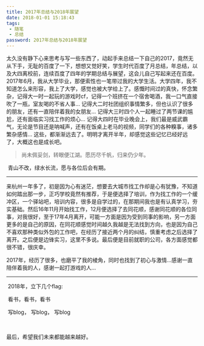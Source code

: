 ```yaml
---
title: 2017年总结与2018年展望
date: 2018-01-01 15:18:43
tags:
 - 随笔
 - 总结
password: 2017年总结与2018年展望
---
```


​	太久没有静下心来思考与写一些东西了，动起手来总结一下自己的2017，竟然无从下手，无耻的百度了一下，想想又觉好笑，学生时代百度了月总结，年总结，以及大四离校前，连续百度了四年的学期总结与展望，这会儿自己写起来还在百度。2017年6月，我从大学毕业，那便索性也一笔带过我的大学生活。大学四年，我不知道怎么来形容，我上了大学，感觉也被大学给上了。感慨时间过的真快，怀念繁杂，记得大一时一起玩的游戏时cf，记得一个班挤在一个宿舍喝酒，我一口气直接吹了一瓶，室友喝的不省人事... 记得大二时社团组织事情繁多，但也认识了很多的朋友，还有一直陪伴着我的女朋友... 记得大三时四个人一起睡过了两节课的尴尬，还有面临实习找工作的烦心... 记得大四时在毕业晚会上，我们最是威武霸气，无论是节目还是呐喊声，还有在饭桌上老马的视频，同学们的各种糗事，诸多繁杂感情... 这些，都渐渐远去了。明明才离开半年，却感觉这些记忆已经好远了，大概这也是成长吧。

> 尚未佩妥剑，转眼便江湖。愿历尽千帆，归来仍少年。

​	青山不改，绿水长流，愿与各位后会有期。

---

​	来杭州一年多了，初是因为心有迷茫，想要去大城市找工作却是心有犹豫，不知道如何踏出那一步，正巧学校竟然有推荐，于是便选择了培训，作为找工作的一个缓冲区，一个驿站吧，培训内容，很多是自学过的，在那期间我也是有认真学习，夯实基础。然后16年11月开始找工作，12月便选择了去同花顺，感谢同花顺的各位同事，对我很好，至于17年4月离开，可能一方面是因为受到同事的影响，另一方面更多的是自己的原因，在同花顺感觉时间越久我越是无法找到方向，也是因为自己不喜欢那种类似外包的工作吧，在经历了接近两个月的纠结，慎重考虑之后选择了离开。之后便是边锋实习，这里不多说。最后便是目前就职的公司，各方面感觉都很不错，很庆幸。

​	2017年，经历了很多，也磨平了我的棱角，同时也找到了初心与激情...感谢一直陪伴着我的人，感谢一起打游戏的人...



---

​	2018年，立下几个flag:

​	看书，看书，看书

​	写blog， 写blog， 写blog

​	



最后，希望我们未来都能越来越好。